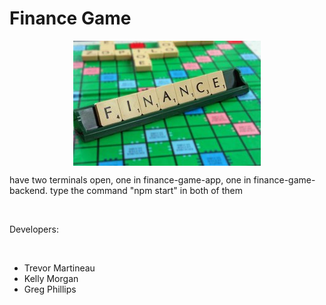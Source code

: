 <h1><b>Finance Game</b></h1>

<img src="./img/financegraphic" title="financegraphic" alt="financegraphic" style="display: block; margin: auto;"/>

have two terminals open, one in finance-game-app, one in finance-game-backend. type the command "npm start" in both of them

<br>

Developers:

<br>

+ Trevor Martineau
+ Kelly Morgan 
+ Greg Phillips
